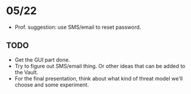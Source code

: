 # 05/22

+ Prof. suggestion: use SMS/email to reset password.



## TODO

+ Get the GUI part done.
+ Try to figure out SMS/email thing. Or other ideas that can be added to the Vault.
+ For the final presentation, think about what kind of threat model we'll choose and some experiment. 



